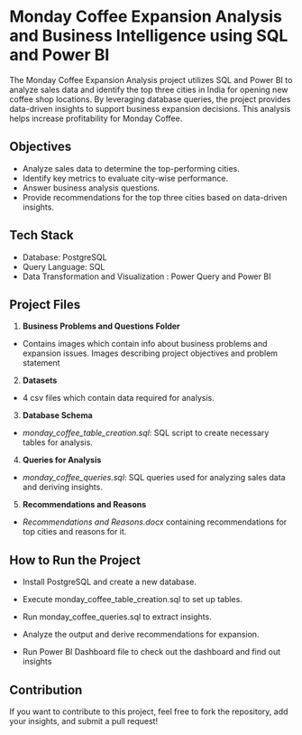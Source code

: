 # Monday Coffee Expansion Analysis and Business Intelligence using SQL and Power BI

The Monday Coffee Expansion Analysis project utilizes SQL and Power BI to analyze sales data and identify the top three cities in India for opening new coffee shop locations. By leveraging database queries, the project provides data-driven insights to support business expansion decisions. This analysis helps increase profitability for Monday Coffee. 

## Objectives

- Analyze sales data to determine the top-performing cities.
- Identify key metrics to evaluate city-wise performance.
- Answer business analysis questions.
- Provide recommendations for the top three cities based on data-driven insights.

## Tech Stack
- Database: PostgreSQL
- Query Language: SQL
- Data Transformation and Visualization : Power Query and Power BI

## Project Files

1. **Business Problems and Questions Folder**

- Contains images which contain info about business problems and expansion issues. Images describing project objectives and problem statement

2. **Datasets**

- 4 csv files which contain data required for analysis.

3. **Database Schema**

- *monday_coffee_table_creation.sql*: SQL script to create necessary tables for analysis.

4. **Queries for Analysis**

- *monday_coffee_queries.sql*: SQL queries used for analyzing sales data and deriving insights.

5. **Recommendations and Reasons**

- *Recommendations and Reasons.docx* containing recommendations for top cities and reasons for it.

 ## How to Run the Project

- Install PostgreSQL and create a new database.

- Execute monday_coffee_table_creation.sql to set up tables.

- Run monday_coffee_queries.sql to extract insights.

- Analyze the output and derive recommendations for expansion.

- Run Power BI Dashboard file to check out the dashboard and find out insights

 ## Contribution

If you want to contribute to this project, feel free to fork the repository, add your insights, and submit a pull request!
